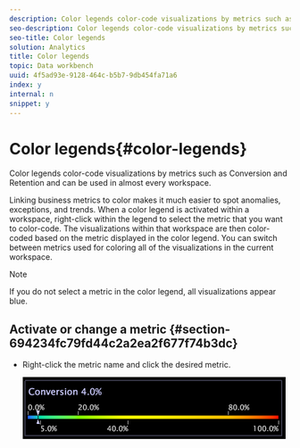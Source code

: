 ```yaml
---
description: Color legends color-code visualizations by metrics such as Conversion and Retention and can be used in almost every workspace.
seo-description: Color legends color-code visualizations by metrics such as Conversion and Retention and can be used in almost every workspace.
seo-title: Color legends
solution: Analytics
title: Color legends
topic: Data workbench
uuid: 4f5ad93e-9128-464c-b5b7-9db454fa71a6
index: y
internal: n
snippet: y
---
```


# Color legends{#color-legends}

Color legends color-code visualizations by metrics such as Conversion and Retention and can be used in almost every workspace.

Linking business metrics to color makes it much easier to spot anomalies, exceptions, and trends. When a color legend is activated within a workspace, right-click within the legend to select the metric that you want to color-code. The visualizations within that workspace are then color-coded based on the metric displayed in the color legend. You can switch between metrics used for coloring all of the visualizations in the current workspace.

>[!NOTE]
>
>If you do not select a metric in the color legend, all visualizations appear blue.

## Activate or change a metric {#section-694234fc79fd44c2a2ea2f677f74b3dc}

* Right-click the metric name and click the desired metric.

  ![](assets/lgd_ColorLegend.png)

